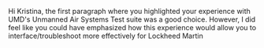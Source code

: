 Hi Kristina, the first paragraph where you highlighted your experience with UMD's Unmanned Air Systems Test suite was a good choice. However, I did feel like you could have emphasized how this experience would allow you to interface/troubleshoot more effectively for Lockheed Martin

